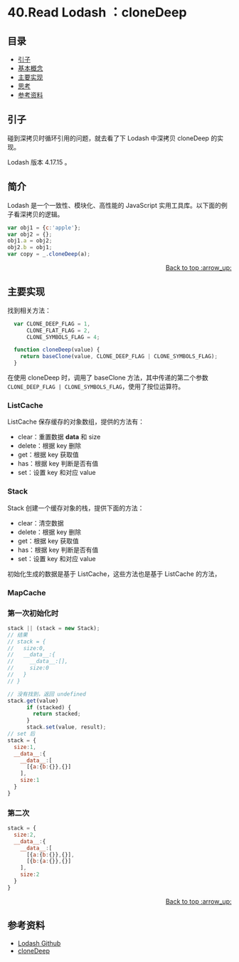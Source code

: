 # 40.Read Lodash ：cloneDeep
## <a name="index"></a> 目录
- [引子](#start)
- [基本概念](#concept)
- [主要实现](#achieve)
- [思考](#think)
- [参考资料](#reference)


## <a name="start"></a> 引子
碰到深拷贝时循环引用的问题，就去看了下 Lodash 中深拷贝 cloneDeep 的实现。

Lodash 版本 4.17.15 。

## <a name="concept"></a> 简介
Lodash 是一个一致性、模块化、高性能的 JavaScript 实用工具库。以下面的例子看深拷贝的逻辑。
```js
var obj1 = {c:'apple'};
var obj2 = {};
obj1.a = obj2;
obj2.b = obj1;
var copy = _.cloneDeep(a);
```

<div align="right"><a href="#index">Back to top :arrow_up:</a></div>

## <a name="achieve"></a> 主要实现
找到相关方法：
```js
  var CLONE_DEEP_FLAG = 1,
      CLONE_FLAT_FLAG = 2,
      CLONE_SYMBOLS_FLAG = 4;

  function cloneDeep(value) {
    return baseClone(value, CLONE_DEEP_FLAG | CLONE_SYMBOLS_FLAG);
  }
```
在使用 cloneDeep 时，调用了 baseClone 方法，其中传递的第二个参数 `CLONE_DEEP_FLAG | CLONE_SYMBOLS_FLAG`，使用了按位运算符。

### ListCache
ListCache 保存缓存的对象数组，提供的方法有：
- clear：重置数据 __data__ 和 size
- delete：根据 key 删除
- get：根据 key 获取值
- has：根据 key 判断是否有值
- set：设置 key 和对应 value

### Stack
Stack 创建一个缓存对象的栈，提供下面的方法：
- clear：清空数据
- delete：根据 key 删除
- get：根据 key 获取值
- has：根据 key 判断是否有值
- set：设置 key 和对应 value

初始化生成的数据是基于 ListCache，这些方法也是基于 ListCache 的方法，

### MapCache

### 第一次初始化时
```js
stack || (stack = new Stack);
// 结果
// stack = {
//   size:0,
//   __data__:{
//     __data__:[],
//     size:0
//   }
// }

// 没有找到，返回 undefined
stack.get(value)
      if (stacked) {
        return stacked;
      }
      stack.set(value, result);
// set 后
stack = {
  size:1,
  __data__:{
    __data__:[
      [{a:{b:{}},{}]
    ],
    size:1
  }
}
```

### 第二次
```js
stack = {
  size:2,
  __data__:{
    __data__:[
      [{a:{b:{}},{}],
      [{b:{a:{}},{}]
    ],
    size:2
  }
}
```




<div align="right"><a href="#index">Back to top :arrow_up:</a></div>


## <a name="reference"></a> 参考资料
- [Lodash Github][url-github-lodash]
- [cloneDeep][url-docs-clonedeep]

[url-base]:https://xxholic.github.io/blog/draft

[url-github-lodash]:https://github.com/lodash/lodash
[url-docs-clonedeep]:https://lodash.com/docs/4.17.15#cloneDeep
[url-mdn-bitwise]:https://developer.mozilla.org/zh-CN/docs/Web/JavaScript/Reference/Operators/Bitwise_Operators






